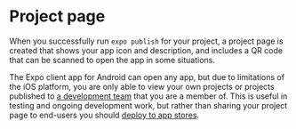 # Project page

When you successfully run `expo publish` for your project, a project page is created that shows your app icon and description,
and includes a QR code that can be scanned to open the app in some situations.

The Expo client app for Android can open any app, but due to limitations of the iOS platform, you are only able to view your own projects or projects published to [a development team](https://docs.expo.dev/accounts/working-together/)
that you are a member of. This is useful in testing and ongoing development work, but rather than sharing your project page to end-users you should [deploy to app stores](https://docs.expo.dev/distribution/introduction/).
